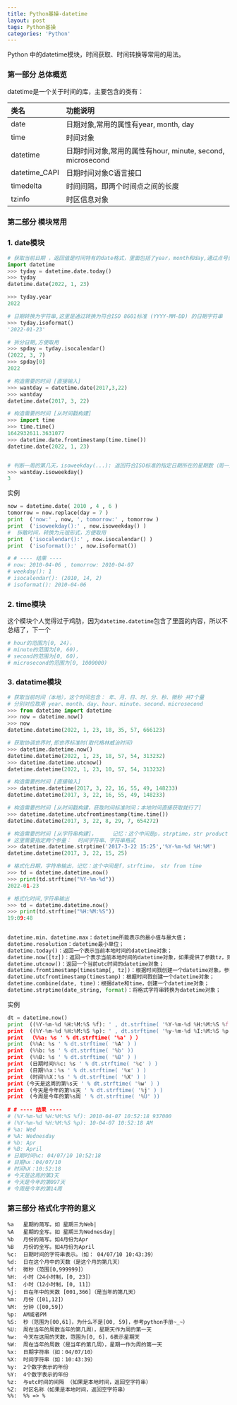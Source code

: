 ```yaml
---
title: Python基操-datetime
layout: post
tags: Python基操
categories: 'Python'
---
```


Python 中的datetime模块，时间获取、时间转换等常用的用法。

### 第一部分 总体概览

datetime是一个关于时间的库，主要包含的类有：

| 类名          | 功能说明                                                   |
| :------------ | :--------------------------------------------------------- |
| date          | 日期对象,常用的属性有year, month, day                      |
| time          | 时间对象                                                   |
| datetime      | 日期时间对象,常用的属性有hour, minute, second, microsecond |
| datetime_CAPI | 日期时间对象C语言接口                                      |
| timedelta     | 时间间隔，即两个时间点之间的长度                           |
| tzinfo        | 时区信息对象                                               |

### 第二部分 模块常用

### 1. date模块
```python
# 获取当前日期 ，返回值是时间特有的date格式，里面包括了year，month和day,通过点号获取
import datetime
>>> tyday = datetime.date.today()
>>> tyday
datetime.date(2022, 1, 23)

>>> tyday.year
2022

# 日期转换为字符串,这里是通过转换为符合ISO 8601标准 (YYYY-MM-DD) 的日期字符串
>>> tyday.isoformat()
'2022-01-23'

# 拆分日期,方便取用
>>> spday = tyday.isocalendar()
(2022, 3, 7)
>>> spday[0]
2022
```

```python
# 构造需要的时间 [直接输入]
>>> wantday = datetime.date(2017,3,22)
>>> wantday
datetime.date(2017, 3, 22)

# 构造需要的时间 [从时间戳构建]
>>> import time
>>> time.time()
1642932611.3631077
>>> datetime.date.fromtimestamp(time.time())
datetime.date(2022, 1, 23)


# 判断一周的第几天，isoweekday(...): 返回符合ISO标准的指定日期所在的星期数（周一为1，周二为2，....,周日为7) 
>>> wantday.isoweekday()
3
```
实例
```python
now = datetime.date( 2010 , 4 , 6 ) 
tomorrow = now.replace(day = 7 ) 
print  ('now:' , now, ', tomorrow:' , tomorrow )
print  ('isoweekday():' , now.isoweekday() )
#  拆散时间，转换为元祖形式，方便取用
print  ('isocalendar():' , now.isocalendar() )
print  ('isoformat():' , now.isoformat())

# # ---- 结果 ----  
# now: 2010-04-06 , tomorrow: 2010-04-07  
# weekday(): 1  
# isocalendar(): (2010, 14, 2)  
# isoformat(): 2010-04-06
```

### 2. time模块

这个模块个人觉得过于鸡肋，因为`datetime.datetime`包含了里面的内容，所以不总结了，下一个

```sh
# hour的范围为[0, 24)，
# minute的范围为[0, 60)，
# second的范围为[0, 60)，
# microsecond的范围为[0, 1000000)
```

### 3. datatime模块

```python
# 获取当前时间（本地），这个时间包含： 年、月、日、时、分、秒、微秒 共7个量
# 分别对应取用 year、month、day、hour、minute、second、microsecond
>>> from datetime import datetime
>>> now = datetime.now()
>>> now
datetime.datetime(2022, 1, 23, 18, 35, 57, 666123)

# 获取协调世界时,即世界标准时(取代格林威治时间)
>>> datetime.datetime.now()
datetime.datetime(2022, 1, 23, 18, 57, 54, 313232)
>>> datetime.datetime.utcnow()
datetime.datetime(2022, 1, 23, 10, 57, 54, 313232)
```

```python
# 构造需要的时间 [直接输入]
>>> datetime.datetime(2017, 3, 22, 16, 55, 49, 148233)
datetime.datetime(2017, 3, 22, 16, 55, 49, 148233)

# 构造需要的时间 [从时间戳构建，获取时间标准时间；本地时间直接获取就行了]
>>> datetime.datetime.utcfromtimestamp(time.time())
datetime.datetime(2017, 3, 22, 8, 29, 7, 654272)

# 构造需要的时间 [从字符串构建]，     记忆：这个中间是p，strptime，str product time
# 这里需要指定两个参量：  时间字符串、字符串格式
>>> datetime.datetime.strptime('2017-3-22 15:25','%Y-%m-%d %H:%M')
datetime.datetime(2017, 3, 22, 15, 25)
```

```python
# 格式化日期，字符串输出，记忆：这个中间是f，strftime， str from time
>>> td = datetime.datetime.now()
>>> print(td.strftime("%Y-%m-%d"))
2022-01-23

# 格式化时间,字符串输出
>>> td = datetime.datetime.now()
>>> print(td.strftime("%H:%M:%S"))
19:09:48
        
```

```python
datetime.min、datetime.max：datetime所能表示的最小值与最大值；
datetime.resolution：datetime最小单位；
datetime.today()：返回一个表示当前本地时间的datetime对象；
datetime.now([tz])：返回一个表示当前本地时间的datetime对象，如果提供了参数tz，则获取tz参数所指时区的本地时间；
datetime.utcnow()：返回一个当前utc时间的datetime对象；
datetime.fromtimestamp(timestamp[, tz])：根据时间戮创建一个datetime对象，参数tz指定时区信息；
datetime.utcfromtimestamp(timestamp)：根据时间戮创建一个datetime对象；
datetime.combine(date, time)：根据date和time，创建一个datetime对象；
datetime.strptime(date_string, format)：将格式字符串转换为datetime对象；
```

实例

```python
dt = datetime.now() 
print  ((%Y-%m-%d %H:%M:%S %f): ' , dt.strftime( '%Y-%m-%d %H:%M:%S %f' ))
print  ((%Y-%m-%d %H:%M:%S %p): ' , dt.strftime( '%y-%m-%d %I:%M:%S %p' )) 
print  （%%a: %s ' % dt.strftime( '%a' ) ）
print  (%%A: %s ' % dt.strftime( '%A' ) )
print  (%%b: %s ' % dt.strftime( '%b' )) 
print  (%%B: %s ' % dt.strftime( '%B' ) )
print  (日期时间%%c: %s ' % dt.strftime( '%c' ) )
print  (日期%%x：%s ' % dt.strftime( '%x' ) )
print  (时间%%X：%s ' % dt.strftime( '%X' ) )
print (今天是这周的第%s天 ' % dt.strftime( '%w' ) )
print  (今天是今年的第%s天 ' % dt.strftime( '%j' ) )
print  (今周是今年的第%s周 ' % dt.strftime( '%U' )) 
  
# # ---- 结果 ----  
# (%Y-%m-%d %H:%M:%S %f): 2010-04-07 10:52:18 937000  
# (%Y-%m-%d %H:%M:%S %p): 10-04-07 10:52:18 AM  
# %a: Wed  
# %A: Wednesday  
# %b: Apr  
# %B: April  
# 日期时间%c: 04/07/10 10:52:18  
# 日期%x：04/07/10  
# 时间%X：10:52:18  
# 今天是这周的第3天  
# 今天是今年的第097天  
# 今周是今年的第14周   

```
### 第三部分 格式化字符的意义
```
%a   星期的简写。如 星期三为Web|
%A   星期的全写。如 星期三为Wednesday|
%b   月份的简写。如4月份为Apr
%B   月份的全写。如4月份为April
%c:  日期时间的字符串表示。（如： 04/07/10 10:43:39）
%d:  日在这个月中的天数（是这个月的第几天）
%f:  微秒（范围[0,999999]）
%H:  小时（24小时制，[0, 23]）
%I:  小时（12小时制，[0, 11]）
%j:  日在年中的天数 [001,366]（是当年的第几天）
%m:  月份（[01,12]）
%M:  分钟（[00,59]）
%p:  AM或者PM
%S:  秒（范围为[00,61]，为什么不是[00, 59]，参考python手册~_~）
%U:  周在当年的周数当年的第几周），星期天作为周的第一天
%w:  今天在这周的天数，范围为[0, 6]，6表示星期天
%W:  周在当年的周数（是当年的第几周），星期一作为周的第一天
%x:  日期字符串（如：04/07/10）
%X:  时间字符串（如：10:43:39）
%y:  2个数字表示的年份
%Y:  4个数字表示的年份
%z:  与utc时间的间隔 （如果是本地时间，返回空字符串）
%Z:  时区名称（如果是本地时间，返回空字符串）
%%:  %% => %
```


